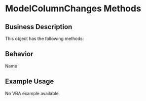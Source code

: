 # ModelColumnChanges Methods

## Business Description
This object has the following methods:

## Behavior
Name

## Example Usage
No VBA example available.